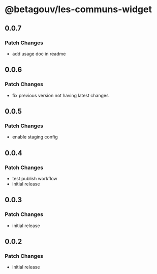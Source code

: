 # @betagouv/les-communs-widget

## 0.0.7

### Patch Changes

- add usage doc in readme

## 0.0.6

### Patch Changes

- fix previous version not having latest changes

## 0.0.5

### Patch Changes

- enable staging config

## 0.0.4

### Patch Changes

- test publish workflow
- initial release

## 0.0.3

### Patch Changes

- initial release

## 0.0.2

### Patch Changes

- initial release
